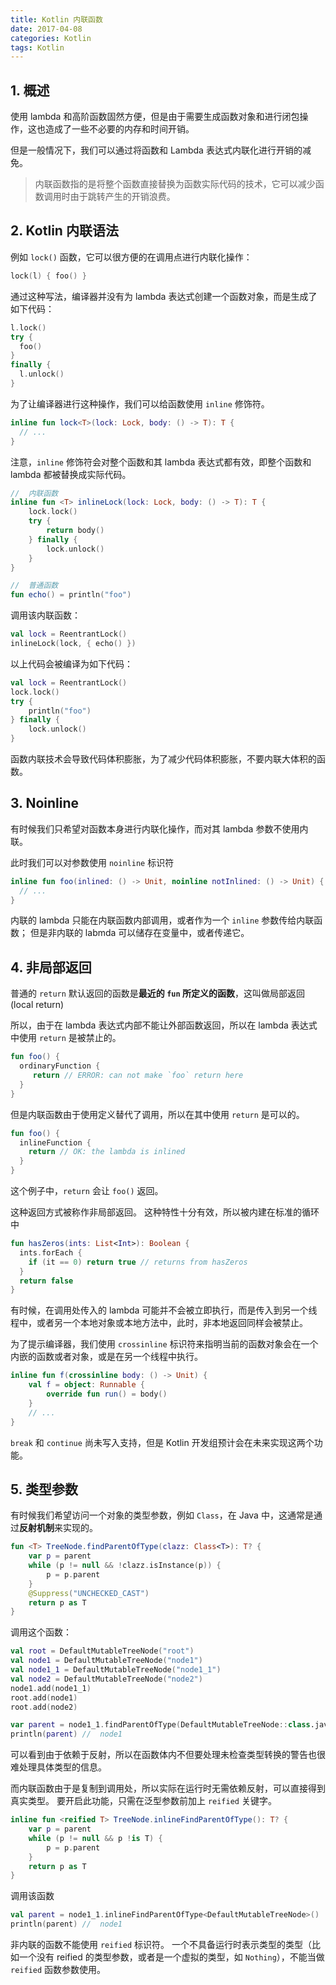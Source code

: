 ```yaml
---
title: Kotlin 内联函数
date: 2017-04-08
categories: Kotlin
tags: Kotlin
---
```


## 1. 概述

使用 lambda 和高阶函数固然方便，但是由于需要生成函数对象和进行闭包操作，这也造成了一些不必要的内存和时间开销。

但是一般情况下，我们可以通过将函数和 Lambda 表达式内联化进行开销的减免。

> 内联函数指的是将整个函数直接替换为函数实际代码的技术，它可以减少函数调用时由于跳转产生的开销浪费。

<!-- more -->## 2. Kotlin 内联语法

例如 `lock()` 函数，它可以很方便的在调用点进行内联化操作：

```kotlin
lock(l) { foo() }
```

通过这种写法，编译器并没有为 lambda 表达式创建一个函数对象，而是生成了如下代码：

```kotlin
l.lock()
try {
  foo()
}
finally {
  l.unlock()
}
```

为了让编译器进行这种操作，我们可以给函数使用 `inline` 修饰符。

```kotlin
inline fun lock<T>(lock: Lock, body: () -> T): T {
  // ...
}
```

注意，`inline` 修饰符会对整个函数和其 lambda 表达式都有效，即整个函数和 lambda 都被替换成实际代码。

```kotlin
//  内联函数
inline fun <T> inlineLock(lock: Lock, body: () -> T): T {
    lock.lock()
    try {
        return body()
    } finally {
        lock.unlock()
    }
}

//  普通函数
fun echo() = println("foo")
```

调用该内联函数：

```kotlin
val lock = ReentrantLock()
inlineLock(lock, { echo() })
```

以上代码会被编译为如下代码：

```kotlin
val lock = ReentrantLock()
lock.lock()
try {
    println("foo")
} finally {
    lock.unlock()
}
```

函数内联技术会导致代码体积膨胀，为了减少代码体积膨胀，不要内联大体积的函数。

## 3. Noinline

有时候我们只希望对函数本身进行内联化操作，而对其 lambda 参数不使用内联。

此时我们可以对参数使用 `noinline` 标识符

```kotlin
inline fun foo(inlined: () -> Unit, noinline notInlined: () -> Unit) {
  // ...
}
```

内联的 lambda 只能在内联函数内部调用，或者作为一个 `inline` 参数传给内联函数；
但是非内联的 labmda 可以储存在变量中，或者传递它。

<!-- more -->## 4. 非局部返回

普通的 `return` 默认返回的函数是**最近的 `fun` 所定义的函数**，这叫做局部返回(local return)

所以，由于在 lambda 表达式内部不能让外部函数返回，所以在 lambda 表达式中使用 `return` 是被禁止的。

```kotlin
fun foo() {
  ordinaryFunction {
     return // ERROR: can not make `foo` return here
  }
}
```

但是内联函数由于使用定义替代了调用，所以在其中使用 `return` 是可以的。

```kotlin
fun foo() {
  inlineFunction {
    return // OK: the lambda is inlined
  }
}
```

这个例子中，`return` 会让 `foo()` 返回。

这种返回方式被称作非局部返回。
这种特性十分有效，所以被内建在标准的循环中

```kotlin
fun hasZeros(ints: List<Int>): Boolean {
  ints.forEach {
    if (it == 0) return true // returns from hasZeros
  }
  return false
}
```

有时候，在调用处传入的 lambda 可能并不会被立即执行，而是传入到另一个线程中，或者另一个本地对象或本地方法中，此时，非本地返回同样会被禁止。

为了提示编译器，我们使用 `crossinline` 标识符来指明当前的函数对象会在一个内嵌的函数或者对象，或是在另一个线程中执行。

```kotlin
inline fun f(crossinline body: () -> Unit) {
    val f = object: Runnable {
        override fun run() = body()
    }
    // ...
}
```

`break` 和 `continue` 尚未写入支持，但是 Kotlin 开发组预计会在未来实现这两个功能。

## 5. 类型参数

有时候我们希望访问一个对象的类型参数，例如 `Class`，在 Java 中，这通常是通过**反射机制**来实现的。

```kotlin
fun <T> TreeNode.findParentOfType(clazz: Class<T>): T? {
    var p = parent
    while (p != null && !clazz.isInstance(p)) {
        p = p.parent
    }
    @Suppress("UNCHECKED_CAST")
    return p as T
}
```

调用这个函数：

```kotlin
val root = DefaultMutableTreeNode("root")
val node1 = DefaultMutableTreeNode("node1")
val node1_1 = DefaultMutableTreeNode("node1_1")
val node2 = DefaultMutableTreeNode("node2")
node1.add(node1_1)
root.add(node1)
root.add(node2)

var parent = node1_1.findParentOfType(DefaultMutableTreeNode::class.java)
println(parent) //  node1
```

可以看到由于依赖于反射，所以在函数体内不但要处理未检查类型转换的警告也很难处理具体类型的信息。

而内联函数由于是复制到调用处，所以实际在运行时无需依赖反射，可以直接得到真实类型。
要开启此功能，只需在泛型参数前加上 `reified` 关键字。

```kotlin
inline fun <reified T> TreeNode.inlineFindParentOfType(): T? {
    var p = parent
    while (p != null && p !is T) {
        p = p.parent
    }
    return p as T
}
```

调用该函数

```kotlin
val parent = node1_1.inlineFindParentOfType<DefaultMutableTreeNode>()
println(parent) //  node1
```

非内联的函数不能使用 `reified` 标识符。
一个不具备运行时表示类型的类型（比如一个没有 reified 的类型参数，或者是一个虚拟的类型，如 `Nothing`），不能当做 `reified` 函数参数使用。
